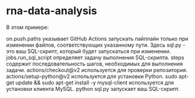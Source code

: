 # rna-data-analysis
В этом примере:

on.push.paths указывает GitHub Actions запускать пайплайн только при изменении файлов, соответствующих указанному пути.
 Здесь sql.py - это ваш SQL-скрипт, который будет запускаться при изменении.
jobs.run_sql_script определяет задачу выполнения SQL-скрипта.
steps содержит последовательность шагов, необходимых для выполнения задачи.
actions/checkout@v2 используется для проверки репозитория.
actions/setup-python@v2 используется для установки Python.
sudo apt-get update && sudo apt-get install -y mysql-client используется для установки клиента MySQL.
python sql.py запускает ваш SQL-скрипт.